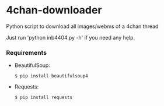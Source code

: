 4chan-downloader
================

Python script to download all images/webms of a 4chan thread

Just run
'python inb4404.py -h'
if you need any help.

### Requirements
* BeautifulSoup:

  `$ pip install beautifulsoup4`
* Requests:

  `$ pip install requests`

